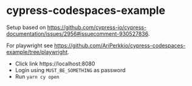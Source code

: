 # cypress-codespaces-example

Setup based on https://github.com/cypress-io/cypress-documentation/issues/2956#issuecomment-930527836.

For playwright see https://github.com/AriPerkkio/cypress-codespaces-example/tree/playwright.

- Click link https://localhost:8080
- Login using `MUST_BE_SOMETHING` as password
- Run `yarn cy open`
